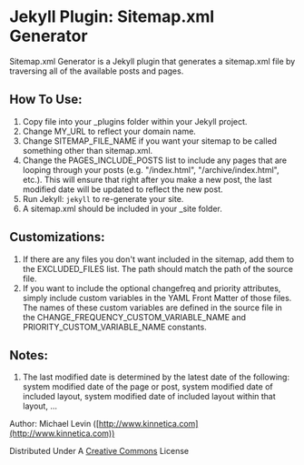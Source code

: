 Jekyll Plugin: Sitemap.xml Generator
====================================

Sitemap.xml Generator is a Jekyll plugin that generates a sitemap.xml file by traversing all of the available posts and pages.

How To Use:
-----------
1. Copy file into your _plugins folder within your Jekyll project.
2. Change MY_URL to reflect your domain name.
3. Change SITEMAP_FILE_NAME if you want your sitemap to be called something other than sitemap.xml.
4. Change the PAGES_INCLUDE_POSTS list to include any pages that are looping through your posts (e.g. "/index.html", "/archive/index.html", etc.). This will ensure that right after you make a new post, the last modified date will be updated to reflect the new post.
5. Run Jekyll: `jekyll` to re-generate your site.
6. A sitemap.xml should be included in your _site folder.

Customizations:
---------------
1. If there are any files you don't want included in the sitemap, add them to the EXCLUDED_FILES list. The path should match the path of the source file.
2. If you want to include the optional changefreq and priority attributes, simply include custom variables in the YAML Front Matter of those files. The names of these custom variables are defined in the source file in the CHANGE_FREQUENCY_CUSTOM_VARIABLE_NAME and PRIORITY_CUSTOM_VARIABLE_NAME constants.

Notes:
------
1. The last modified date is determined by the latest date of the following: system modified date of the page or post, system modified date of included layout, system modified date of included layout within that layout, ...

Author: Michael Levin ([http://www.kinnetica.com](http://www.kinnetica.com))

Distributed Under A [Creative Commons](http://creativecommons.org/licenses/by/3.0/) License